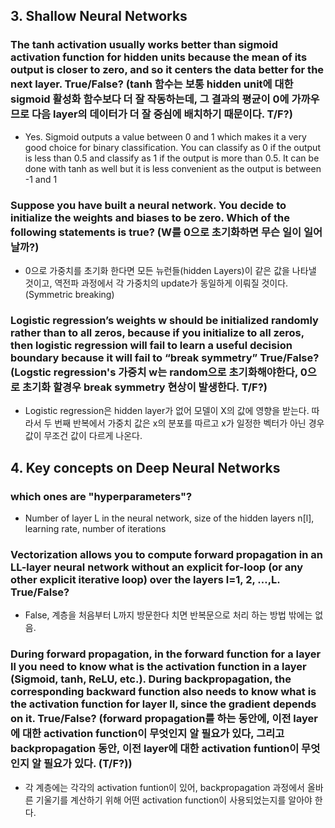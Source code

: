 ## 3. Shallow Neural Networks

### The tanh activation usually works better than sigmoid activation function for hidden units because the mean of its output is closer to zero, and so it centers the data better for the next layer. True/False? (tanh 함수는 보통 hidden unit에 대한 sigmoid 활성화 함수보다 더 잘 작동하는데, 그 결과의 평균이 0에 가까우므로 다음 layer의 데이터가 더 잘 중심에 배치하기 때문이다. T/F?)

- Yes. Sigmoid outputs a value between 0 and 1 which makes it a very good choice for binary classification. You can classify as 0 if the output is less than 0.5 and classify as 1 if the output is more than 0.5. It can be done with tanh as well but it is less convenient as the output is between -1 and 1

### Suppose you have built a neural network. You decide to initialize the weights and biases to be zero. Which of the following statements is true? (W를 0으로 초기화하면 무슨 일이 일어날까?)
- 0으로 가중치를 초기화 한다면 모든 뉴런들(hidden Layers)이 같은 값을 나타낼 것이고, 역전파 과정에서 각 가중치의 update가 동일하게 이뤄질 것이다. (Symmetric breaking)  

### Logistic regression’s weights w should be initialized randomly rather than to all zeros, because if you initialize to all zeros, then logistic regression will fail to learn a useful decision boundary because it will fail to “break symmetry”  True/False? (Logstic regression's 가중치 w는 random으로 초기화해야한다, 0으로 초기화 할경우 break symmetry 현상이 발생한다. T/F?)  
- Logistic regression은 hidden layer가 없어 모델이 X의 값에 영향을 받는다. 따라서 두 번째 반복에서 가중치 값은 x의 분포를 따르고 x가 일정한 벡터가 아닌 경우 값이 무조건 값이 다르게 나온다.


## 4. Key concepts on Deep Neural Networks

### which ones are "hyperparameters"?
- Number of layer L in the neural network, size of the hidden layers n[l], learning rate, number of iterations  

### Vectorization allows you to compute forward propagation in an LL-layer neural network without an explicit for-loop (or any other explicit iterative loop) over the layers l=1, 2, …,L. True/False?
- False, 계층을 처음부터 L까지 방문한다 치면 반복문으로 처리 하는 방법 밖에는 없음.  

### During forward propagation, in the forward function for a layer ll you need to know what is the activation function in a layer (Sigmoid, tanh, ReLU, etc.). During backpropagation, the corresponding backward function also needs to know what is the activation function for layer ll, since the gradient depends on it. True/False? (forward propagation를 하는 동안에, 이전 layer에 대한 activation function이 무엇인지 알 필요가 있다, 그리고 backpropagation 동안, 이전 layer에 대한 activation funtion이 무엇인지 알 필요가 있다. (T/F?))
- 각 계층에는 각각의 activation funtion이 있어, backpropagation 과정에서 올바른 기울기를 계산하기 위해 어떤 activation function이 사용되었는지를 알아야 한다.
